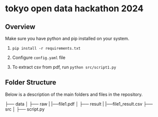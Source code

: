 # tokyo open data hackathon 2024

## Overview

Make sure you have python and pip installed on your system.

1. `pip install -r requirements.txt`

2. Configure `config.yaml` file 

3. To extract csv from pdf, run `python src/script1.py`

## Folder Structure

Below is a description of the main folders and files in the repository.


├── data
│   ├── raw
|       |──file1.pdf
│   ├── result
|       |──file1_result.csv
├── src
│   ├── script.py